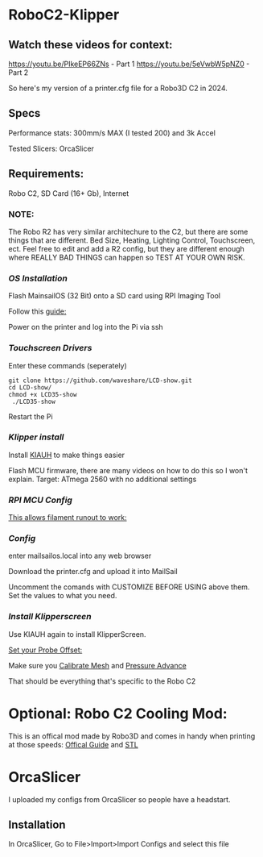 # RoboC2-Klipper

## Watch these videos for context:
https://youtu.be/PIkeEP66ZNs - Part 1
https://youtu.be/5eVwbW5pNZ0 - Part 2

So here's my version of a printer.cfg file for a Robo3D C2 in 2024.

## Specs

Performance stats:
300mm/s MAX (I tested 200) and 
3k Accel

Tested Slicers: OrcaSlicer

## Requirements:

Robo C2,
SD Card (16+ Gb),
Internet

### NOTE:
The Robo R2 has very similar architechure to the C2, but there are some things that are different. Bed Size, Heating, Lighting Control, Touchscreen, ect.
Feel free to edit and add a R2 config, but they are different enough where REALLY BAD THINGS can happen so TEST AT YOUR OWN RISK.

### *OS Installation*

Flash MainsailOS (32 Bit) onto a SD card using RPI Imaging Tool

Follow this [guide:](https://help.robo3d.com/hc/en-us/articles/115001580151-Replacing-your-MicroSD)

Power on the printer and log into the Pi via ssh

### *Touchscreen Drivers*

Enter these commands (seperately)

```
git clone https://github.com/waveshare/LCD-show.git
cd LCD-show/
chmod +x LCD35-show
 ./LCD35-show
 ```

 Restart the Pi

### *Klipper install*

Install [KIAUH](https://github.com/dw-0/kiauh) to make things easier

Flash MCU firmware, there are many videos on how to do this so I won't explain.
Target: ATmega 2560 with no additional settings

### *RPI MCU Config*
[This allows filament runout to work:](https://www.klipper3d.org/RPi_microcontroller.html?h=host)

### *Config*
enter mailsailos.local into any web browser

Download the printer.cfg and upload it into MailSail

Uncomment the comands with CUSTOMIZE BEFORE USING above them. Set the values to what you need.

### *Install Klipperscreen*
Use KIAUH again to install KlipperScreen.

[Set your Probe Offset:](https://www.klipper3d.org/Probe_Calibrate.html)

Make sure you [Calibrate Mesh](https://www.klipper3d.org/Bed_Mesh.html?h=mesh#adaptive-meshes) and [Pressure Advance](https://www.klipper3d.org/Pressure_Advance.html?h=press)

That should be everything that's specific to the Robo C2

# Optional: Robo C2 Cooling Mod:
This is an offical mod made by Robo3D and comes in handy when printing at those speeds:
[Offical Guide](https://help.robo3d.com/hc/en-us/articles/360001909492-Precision-Air-Flow-Fan-mount-printed-add-on) and 
[STL](https://www.thingiverse.com/thing:2833645)

# OrcaSlicer

I uploaded my configs from OrcaSlicer so people have a headstart.

## Installation

In OrcaSlicer, Go to File>Import>Import Configs and select this file
